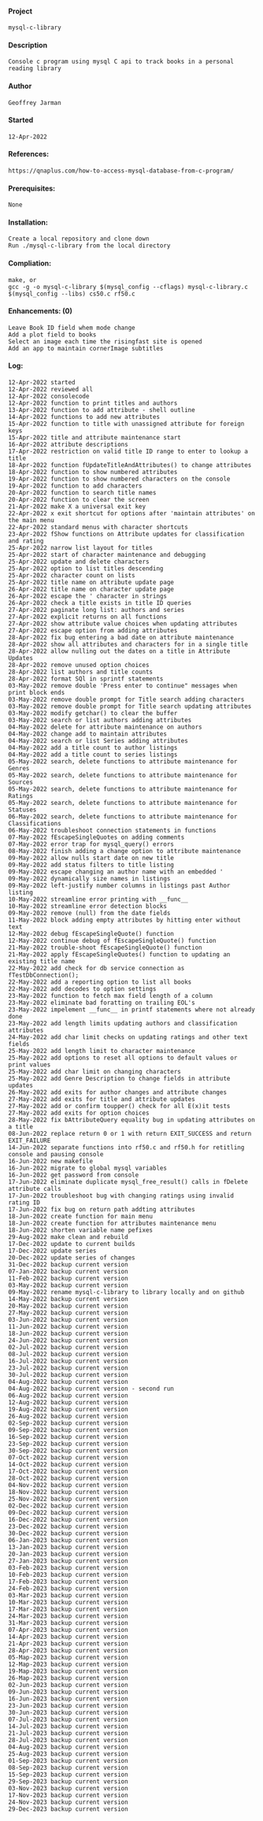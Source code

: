 #### Project
    mysql-c-library
#### Description
    Console c program using mysql C api to track books in a personal reading library
#### Author
    Geoffrey Jarman
#### Started
    12-Apr-2022
#### References:
    https://qnaplus.com/how-to-access-mysql-database-from-c-program/
#### Prerequisites:
    None
#### Installation:
    Create a local repository and clone down
    Run ./mysql-c-library from the local directory
#### Compliation:
    make, or
    gcc -g -o mysql-c-library $(mysql_config --cflags) mysql-c-library.c $(mysql_config --libs) cs50.c rf50.c
#### Enhancements: (0)
    Leave Book ID field whem mode change
    Add a plot field to books
    Select an image each time the risingfast site is opened
    Add an app to maintain cornerImage subtitles
#### Log:
    12-Apr-2022 started
    12-Apr-2022 reviewed all
    12-Apr-2022 consolecode
    12-Apr-2022 function to print titles and authors
    13-Apr-2022 function to add attribute - shell outline
    14-Apr-2022 functions to add new attributes
    15-Apr-2022 function to title with unassigned attribute for foreign keys
    15-Apr-2022 title and attribute maintenance start
    16-Apr-2022 attribute descriptions
    17-Apr-2022 restriction on valid title ID range to enter to lookup a title
    18-Apr-2022 function fUpdateTitleAndAttributes() to change attributes
    18-Apr-2022 function to show numbered attributes
    19-Apr-2022 function to show numbered characters on the console
    19-Apr-2022 function to add characters
    20-Apr-2022 function to search title names
    20-Apr-2022 function to clear the screen
    21-Apr-2022 make X a universal exit key
    22-Apr-2022 x exit shortcut for options after 'maintain attributes' on the main menu
    22-Apr-2022 standard menus with character shortcuts
    23-Apr-2022 fShow functions on Attribute updates for classification and rating
    25-Apr-2022 narrow list layout for titles
    25-Apr-2022 start of character maintenance and debugging
    25-Apr-2022 update and delete characters
    25-Apr-2022 option to list titles descending
    25-Apr-2022 character count on lists
    25-Apr-2022 title name on attribute update page
    26-Apr-2022 title name on character update page
    26-Apr-2022 escape the ' character in strings
    26-Apr-2022 check a title exists in title ID queries
    27-Apr-2022 paginate long list: authors and series
    27-Apr-2022 explicit returns on all functions
    27-Apr-2022 show attribute value choices when updating attributes
    27-Apr-2022 escape option from adding attributes
    28-Apr-2022 fix bug entering a bad date on attribute maintenance
    28-Apr-2022 show all attributes and characters for in a single title
    28-Apr-2022 allow nulling out the dates on a title in Attribute Updates
    28-Apr-2022 remove unused option choices
    28-Apr-2022 list authors and title counts
    28-Apr-2022 format SQl in sprintf statements
    03-May-2022 remove double 'Press enter to continue" messages when print block ends
    03-May-2022 remove double prompt for Title search adding characters
    03-May-2022 remove double prompt for Title search updating attributes
    03-May-2022 modify getchar() to clear the buffer
    03-May-2022 search or list authors adding attributes
    04-May-2022 delete for attribute maintenance on authors
    04-May-2022 change add to maintain attributes
    04-May-2022 search or list Series adding attributes
    04-May-2022 add a title count to author listings
    04-May-2022 add a title count to series listings
    05-May-2022 search, delete functions to attribute maintenance for Genres
    05-May-2022 search, delete functions to attribute maintenance for Sources
    05-May-2022 search, delete functions to attribute maintenance for Ratings
    05-May-2022 search, delete functions to attribute maintenance for Statuses
    06-May-2022 search, delete functions to attribute maintenance for Classifications
    06-May-2022 troubleshoot connection statements in functions
    07-May-2022 fEscapeSingleQuotes on adding comments
    07-May-2022 error trap for mysql_query() errors
    08-May-2022 finish adding a change option to attribute maintenance
    09-May-2022 allow nulls start date on new title
    09-May-2022 add status filters to title listing
    09-May-2022 escape changing an author name with an embedded '
    09-May-2022 dynamically size names in listings
    09-May-2022 left-justify number columns in listings past Author listing
    10-May-2022 streamline error printing with __func__
    10-May-2022 streamline error detection blocks
    09-May-2022 remove (null) from the date fields
    11-May-2022 block adding empty attributes by hitting enter without text
    12-May-2022 debug fEscapeSingleQuote() function
    12-May-2022 continue debug of fEscapeSingleQuote() function
    21-May-2022 trouble-shoot fEscapeSingleQuote() function
    21-May-2022 apply fEscapeSingleQuotes() function to updating an existing title name
    22-May-2022 add check for db service connection as fTestDbConnection();
    22-May-2022 add a reporting option to list all books
    22-May-2022 add decodes to option settings
    23-May-2022 function to fetch max field length of a column
    23-May-2022 eliminate bad foratting on trailing EOL's
    23-May-2022 impelement __func__ in printf statements where not already done
    23-May-2022 add length limits updating authors and classification attributes
    24-May-2022 add char limit checks on updating ratings and other text fields
    25-May-2022 add length limit to character maintenance
    25-May-2022 add options to reset all options to default values or print values
    25-May-2022 add char limit on changing characters
    25-May-2022 add Genre Description to change fields in attribute updates
    26-May-2022 add exits for author changes and attribute changes
    27-May-2022 add exits for title and attribute updates
    27-May-2022 add or confirm toupper() check for all E(x)it tests
    27-May-2022 add exits for option choices
    28-May-2022 fix bAttributeQuery equality bug in updating attributes on a title
    08-Jun-2022 replace return 0 or 1 with return EXIT_SUCCESS and return EXIT_FAILURE
    14-Jun-2022 separate functions into rf50.c and rf50.h for retitling console and pausing console
    16-Jun-2022 new makefile
    16-Jun-2022 migrate to global mysql variables
    16-Jun-2022 get password from console
    17-Jun-2022 eliminate duplicate mysql_free_result() calls in fDelete attribute calls
    17-Jun-2022 troubleshoot bug with changing ratings using invalid rating ID
    17-Jun-2022 fix bug on return path addting attributes
    18-Jun-2022 create function for main menu
    18-Jun-2022 create function for attributes maintenance menu
    18-Jun-2022 shorten variable name pefixes
    29-Aug-2022 make clean and rebuild
    17-Dec-2022 update to current builds
    17-Dec-2022 update series
    20-Dec-2022 update series of changes
    31-Dec-2022 backup current version
    07-Jan-2022 backup current version
    11-Feb-2022 backup current version
    03-May-2022 backup current version
    09-May-2022 rename mysql-c-library to library locally and on github
    14-May-2022 backup current version
    20-May-2022 backup current version
    27-May-2022 backup current version
    03-Jun-2022 backup current version
    11-Jun-2022 backup current version
    18-Jun-2022 backup current version
    24-Jun-2022 backup current version
    02-Jul-2022 backup current version
    08-Jul-2022 backup current version
    16-Jul-2022 backup current version
    23-Jul-2022 backup current version
    30-Jul-2022 backup current version
    04-Aug-2022 backup current version
    04-Aug-2022 backup current version - second run
    06-Aug-2022 backup current version
    12-Aug-2022 backup current version
    19-Aug-2022 backup current version
    26-Aug-2022 backup current version
    02-Sep-2022 backup current version
    09-Sep-2022 backup current version
    16-Sep-2022 backup current version
    23-Sep-2022 backup current version
    30-Sep-2022 backup current version
    07-Oct-2022 backup current version
    14-Oct-2022 backup current version
    17-Oct-2022 backup current version
    28-Oct-2022 backup current version
    04-Nov-2022 backup current version
    18-Nov-2022 backup current version
    25-Nov-2022 backup current version
    02-Dec-2022 backup current version
    09-Dec-2022 backup current version
    16-Dec-2022 backup current version
    23-Dec-2022 backup current version
    30-Dec-2022 backup current version
    06-Jan-2023 backup current version
    13-Jan-2023 backup current version
    20-Jan-2023 backup current version
    27-Jan-2023 backup current version
    03-Feb-2023 backup current version
    10-Feb-2023 backup current version
    17-Feb-2023 backup current version
    24-Feb-2023 backup current version
    03-Mar-2023 backup current version
    10-Mar-2023 backup current version
    17-Mar-2023 backup current version
    24-Mar-2023 backup current version
    31-Mar-2023 backup current version
    07-Apr-2023 backup current version
    14-Apr-2023 backup current version
    21-Apr-2023 backup current version
    28-Apr-2023 backup current version
    05-Map-2023 backup current version
    12-Map-2023 backup current version
    19-Map-2023 backup current version
    26-Map-2023 backup current version
    02-Jun-2023 backup current version
    09-Jun-2023 backup current version
    16-Jun-2023 backup current version
    23-Jun-2023 backup current version
    30-Jun-2023 backup current version
    07-Jul-2023 backup current version
    14-Jul-2023 backup current version
    21-Jul-2023 backup current version
    28-Jul-2023 backup current version
    04-Aug-2023 backup current version
    25-Aug-2023 backup current version
    01-Sep-2023 backup current version
    08-Sep-2023 backup current version
    15-Sep-2023 backup current version
    29-Sep-2023 backup current version
    03-Nov-2023 backup current version
    17-Nov-2023 backup current version
    24-Nov-2023 backup current version
    29-Dec-2023 backup current version
